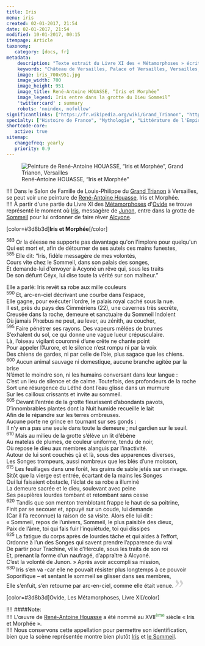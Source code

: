 ```yaml
---
title: Iris
menu: iris
created: 02-01-2017, 21:54
date: 02-01-2017, 21:54
modified: 10-01-2017, 00:15
itempage: Article
taxonomy:
   category: [docs, fr]
metadata:
    description: "Texte extrait du Livre XI des « Métamorphoses » écrit par l'écrivain latin Ovide qui a inspiré au peintre René-Antoine HOUASSE le sujet de la toile « Iris et Morphée »."
    keywords: "Château de Versailles, Palace of Versailles, Versailles, Louis 14, Louis XIV, Louis 14th, Ovid, The Metamorphoses, Grand Trianon, Trianon, Tiresias, Minerva, Minerve and Tiresias, René-Antoine HOUASSE"
    image: iris_700x951.jpg
    image_width: 700
    image_height: 951
    image_title: René-Antoine HOUASSE, “Iris et Morphée”
    image_legend: Iris entre dans la grotte du Dieu Sommeil”
    'twitter:card' : summary
    robots: 'noindex, nofollow'
significantlinks: ["https://fr.wikipedia.org/wiki/Grand_Trianon", "https://fr.wikipedia.org/wiki/Ren%C3%A9-Antoine_Houasse", "https://fr.wikipedia.org/wiki/M%C3%A9tamorphoses_(Ovide)", "https://fr.wikipedia.org/wiki/Ovide", "https://fr.wikipedia.org/wiki/Iris_(mythologie)", "https://fr.wikipedia.org/wiki/Junon", "https://fr.wikipedia.org/wiki/Hypnos", "https://fr.wikipedia.org/wiki/Alcyone"]
specialty: ["Histoire de France", "Mythologie", "Littérature de l'Empire Romain", "Culure de la cour de France", "Palais de Versailles", "Château de Versailles", "Trianon", "Grand Trianon", "René-Antoine HOUASSE", "Iris", "Morphée", "Iris et Morphée"]
shortcode-core:
   active: true
sitemap:
   changefreq: yearly
   priority: 0.9
---
```

<figure><picture>
<source
sizes="(max-width: 767px) 98vw, (min-width: 959px) 50vw, 86vw"
srcset="
/user/sites/docs/pages/01.reference/02.versailles/03.trianon/03.iris/iris-280.webp 280w,
/user/sites/docs/pages/01.reference/02.versailles/03.trianon/03.iris/iris-380.webp 380w,
/user/sites/docs/pages/01.reference/02.versailles/03.trianon/03.iris/iris-480.webp 480w,
/user/sites/docs/pages/01.reference/02.versailles/03.trianon/03.iris/iris-640.webp 640w,
/user/sites/docs/pages/01.reference/02.versailles/03.trianon/03.iris/iris_700x951.webp 700w"
type="image/webp">
<img
src="/user/sites/docs/pages/01.reference/02.versailles/03.trianon/03.iris/iris_700x951.jpg" title="Peinture de René-Antoine HOUASSE, “Iris et Morphée”, Grand Trianon, Versailles" alt="Peinture de René-Antoine HOUASSE, “Iris et Morphée”, Grand Trianon, Versailles" class="class-diane-img"
sizes="(max-width: 767px) 98vw, (min-width: 959px) 50vw, 86vw"
srcset="
/user/sites/docs/pages/01.reference/02.versailles/03.trianon/03.iris/iris-280.jpg 280w,
/user/sites/docs/pages/01.reference/02.versailles/03.trianon/03.iris/iris-380.jpg 380w,
/user/sites/docs/pages/01.reference/02.versailles/03.trianon/03.iris/iris-480.jpg 480w,
/user/sites/docs/pages/01.reference/02.versailles/03.trianon/03.iris/iris-640.jpg 640w,
/user/sites/docs/pages/01.reference/02.versailles/03.trianon/03.iris/iris_700x951.jpg 700w">
</picture><figcaption>René-Antoine HOUASSE, “Iris et Morphée”</figcaption></figure>

!!!! Dans le Salon de Famille de Louis-Philippe du [Grand Trianon][1] à Versailles, se peut voir une peinture de [René-Antoine Houasse][2], Iris et Morphée.  
!!!! À partir d'une partie du Livre XI des [Métamorphoses][3] d'[Ovide][4] se trouve représenté le moment où [Iris][5], messagère de [Junon][6], entre dans la grotte de [Sommeil][7] pour lui ordonner de faire rêver [Alcyone][8].   

[color=#3d8b3d]**Iris et Morphée**[/color]  

<sup>583</sup> 
Or la déesse ne supporte pas davantage qu'on l'implore pour quelqu'un  
Qui est mort et, afin de détourner de ses autels ces mains funestes,  
<sup>585</sup> 
Elle dit: “Iris, fidèle messagère de mes volontés,  
Cours vite chez le Sommeil, dans son palais des songes,  
Et demande-lui d'envoyer à Acyoné un rêve qui, sous les traits  
De son défunt Céyx, lui dise toute la vérité sur son malheur.”  

Elle a parlé: Iris revêt sa robe aux mille couleurs  
<sup>590</sup>
Et, arc-en-ciel décrivant une courbe dans l’espace,  
Elle gagne, pour exécuter l’ordre, le palais royal caché sous la nue.  
Il est, près du pays des Cimmériens (22), une cavernes très secrête,  
Creusée dans la roche, demeure et sanctuaire du Sommeil Indolent  
Où jamais Phœbus ne peut, au lever, au zénith, au coucher,  
<sup>595</sup>
Faire pénétrer ses rayons. Des vapeurs mêlées de brumes  
S’exhalent du sol, ce qui donne une vague lueur crépusculaire.  
Là, l’oiseau vigilant couronné d’une crête ne chante point  
Pour appeler l’Aurore, et le silence n’est rompu ni par la voix  
Des chiens de gardes, ni par celle de l’oie, plus sagace que les chiens.  
<sup>600</sup>
Aucun animal sauvage ni domestique, aucune branche agitée par la brise  
N’émet le moindre son, ni les humains conversant dans leur langue :  
C’est un lieu de silence et de calme. Toutefois, des profondeurs de la roche  
Sort une résurgence du Léthé dont l’eau glisse dans un murmure  
Sur les cailloux crissants et invite au sommeil.  
<sup>605</sup>
Devant l’entrée de la grotte fleurissent d’abondants pavots,  
D’innombrables plantes dont la Nuit humide recueille le lait  
Afin de le répandre sur les terres ombreuses.  
Aucune porte ne grince en tournant sur ses gonds :  
Il n’y en a pas une seule dans toute la demeure ; nul gardien sur le seuil.  
<sup>610</sup>
Mais au milieu de la grotte s’élève un lit d’ébène  
Au matelas de plumes, de couleur uniforme, tendu de noir,  
Où repose le dieu aux membres alanguis par l’inactivité.  
Autour de lui sont couchés çà et là, sous des apparences diverses,  
Les Songes trompeurs, aussi nombreux que les blés d’une moisson,  
<sup>615</sup>
Les feuillages dans une forêt, les grains de sable jetés sur un rivage.  
Sitôt que la vierge est entrée, écartant de la mains les Songes  
Qui lui faisaient obstacle, l’éclat de sa robe a illuminé  
La demeure sacrée et le dieu, soulevant avec peine  
Ses paupières lourdes tombant et retombant sans cesse  
<sup>620</sup>
Tandis que son menton tremblotant frappe le haut de sa poitrine,  
Finit par se secouer et, appuyé sur un coude, lui demande  
(Car il l’a reconnue) la raison de sa visite. Alors elle lui dit :  
« Sommeil, repos de l’univers, Sommeil, le plus paisible des dieux,  
Paix de l’âme, toi qui fais fuir l’inquiétude, toi qui dissipes  
<sup>625</sup>
La fatigue du corps après de lourdes tâche et qui aides à l’effort,  
Ordonne à l’un des Songes qui savent prendre l’apparence du vrai  
De partir pour Trachine, ville d’Hercule, sous les traits de son roi  
Et, prenant la forme d’un naufragé, d’appraître à Alcyoné.  
C’est la volonté de Junon. » Après avoir accompli sa mission,  
<sup>630</sup>
Iris s’en va -car elle ne pouvait résister plus longtemps à ce pouvoir  
Soporifique – et sentant le sommeil se glisser dans ses membres,  
Elle s’enfuit, s’en retourne par arc-en-ciel, comme elle était venue. <span><svg xmlns="http://www.w3.org/2000/svg" version="1" width="22px" height="22px" viewBox="0 0 78 78" fill="lightgrey" opacity="1"><path d="M1.5 68.9991L20.9102 45.395c.88226-1.10283.88226-1.54397.88226-1.76454 0-1.10286-1.76455-3.30857-2.8674-4.632L5.90836 23.9997 16.49877 3.0455 27.5273 18.48544c2.87047 3.97028 10.80793 15.88413 10.80793 19.19267 0 1.76458-.6617 2.4263-6.6171 9.7051C17.1605 65.25246 14.95478 67.01703 7.01425 74.9545L1.5 68.99908zm38.16172 0L59.0719 45.395c.88228-1.10283.88228-1.54397.88228-1.76454 0-1.10286-1.76457-3.30857-2.86742-4.632L44.07312 23.9997 54.6605 3.0455l11.03157 15.43992C68.55947 22.45572 76.5 34.36957 76.5 37.6781c0 1.76458-.6617 2.4263-6.6171 9.7051C55.32526 65.25246 53.11957 67.01703 45.17904 74.9545l-5.51732-5.9554z"/></svg></span>  

[color=#3d8b3d]Ovide, Les Métamorphoses, Livre XI[/color]  

!!!! ####Note:  
!!!! L'œuvre de [René-Antoine Houasse][2] a été nommé au XVII<sup style="color:#3d8b3d;">ème</sup> siècle « Iris et Morphée ».  
!!!! Nous conservons cette appellation pour permettre son identification, bien que la scène représentée montre bien plutôt [Iris][5] et [le Sommeil][7].  

[1]: https://fr.wikipedia.org/wiki/Grand_Trianon "https://fr.wikipedia.org/wiki/Grand Trianon"
[2]: https://fr.wikipedia.org/wiki/Ren%C3%A9-Antoine_Houasse "https://fr.wikipedia.org/wiki/René-Antoine Houasse"
[3]: https://fr.wikipedia.org/wiki/M%C3%A9tamorphoses_(Ovide) "https://fr.wikipedia.org/wiki/Métamorphoses (Ovide)"
[4]: https://fr.wikipedia.org/wiki/Ovide "https://fr.wikipedia.org/wiki/Ovide"
[5]: https://fr.wikipedia.org/wiki/Iris_(mythologie) "https://fr.wikipedia.org/wiki/Iris_(mythologie)"
[6]: https://fr.wikipedia.org/wiki/Junon "https://fr.wikipedia.org/wiki/Junon"
[7]: https://fr.wikipedia.org/wiki/Hypnos "https://fr.wikipedia.org/wiki/Hypnos"
[8]: https://fr.wikipedia.org/wiki/Alcyone "https://fr.wikipedia.org/wiki/Alcyone"